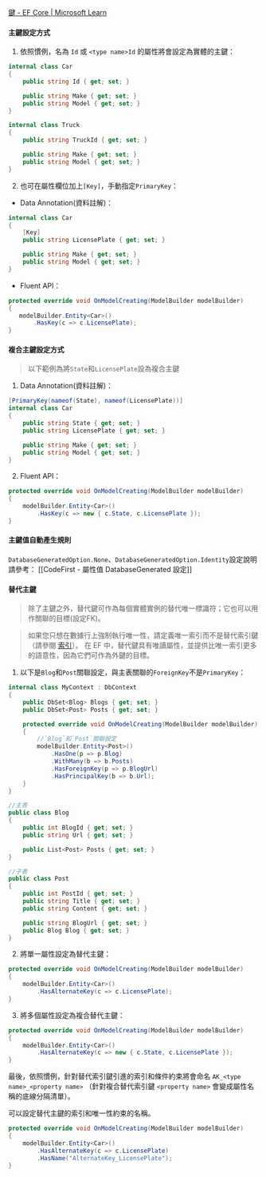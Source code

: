 [鍵 - EF Core | Microsoft Learn](https://learn.microsoft.com/zh-tw/ef/core/modeling/keys?tabs=data-annotations)

#### 主鍵設定方式

1. 依照慣例，名為 `Id` 或 `<type name>Id` 的屬性將會設定為實體的主鍵：
```C#
internal class Car
{
    public string Id { get; set; }

    public string Make { get; set; }
    public string Model { get; set; }
}

internal class Truck
{
    public string TruckId { get; set; }

    public string Make { get; set; }
    public string Model { get; set; }
}
```

2. 也可在屬性欄位加上`[Key]`，手動指定`PrimaryKey`：
 - Data Annotation(資料註解)：
```C#
internal class Car
{
    [Key]
    public string LicensePlate { get; set; }

    public string Make { get; set; }
    public string Model { get; set; }
}
```

 - Fluent API：
 ```C#
protected override void OnModelCreating(ModelBuilder modelBuilder)
{
    modelBuilder.Entity<Car>()
        .HasKey(c => c.LicensePlate);
}
 ```

#### 複合主鍵設定方式

> 以下範例為將`State`和`LicensePlate`設為複合主鍵

1. Data Annotation(資料註解)：
```C#
[PrimaryKey(nameof(State), nameof(LicensePlate))]
internal class Car
{
    public string State { get; set; }
    public string LicensePlate { get; set; }

    public string Make { get; set; }
    public string Model { get; set; }
}
```

2. Fluent API：
```C#
protected override void OnModelCreating(ModelBuilder modelBuilder)
{
    modelBuilder.Entity<Car>()
        .HasKey(c => new { c.State, c.LicensePlate });
}
```

#### 主鍵值自動產生規則

`DatabaseGeneratedOption.None`、`DatabaseGeneratedOption.Identity`設定說明請參考：
[[CodeFirst - 屬性值 DatabaseGenerated 設定]]

#### 替代主鍵

> 除了主鍵之外，替代鍵可作為每個實體實例的替代唯一標識符；它也可以用作關聯的目標(設定FK)。 

>如果您只想在數據行上強制執行唯一性，請定義唯一索引而不是替代索引鍵（請參閱 [索引](https://learn.microsoft.com/zh-tw/ef/core/modeling/indexes)）。 在 EF 中，替代鍵具有唯讀屬性，並提供比唯一索引更多的語意性，因為它們可作為外鍵的目標。

1. 以下是`Blog`和`Post`關聯設定，與主表關聯的`ForeignKey`不是`PrimaryKey`：
```C#
internal class MyContext : DbContext
{
    public DbSet<Blog> Blogs { get; set; }
    public DbSet<Post> Posts { get; set; }

    protected override void OnModelCreating(ModelBuilder modelBuilder)
    {
        //`Blog`和`Post`關聯設定
        modelBuilder.Entity<Post>()
            .HasOne(p => p.Blog)
            .WithMany(b => b.Posts)
            .HasForeignKey(p => p.BlogUrl)
            .HasPrincipalKey(b => b.Url);
    }
}

//主表
public class Blog
{
    public int BlogId { get; set; }
    public string Url { get; set; }

    public List<Post> Posts { get; set; }
}

//子表
public class Post
{
    public int PostId { get; set; }
    public string Title { get; set; }
    public string Content { get; set; }

    public string BlogUrl { get; set; }
    public Blog Blog { get; set; }
}
```

2. 將單一屬性設定為替代主鍵：
```C#
protected override void OnModelCreating(ModelBuilder modelBuilder)
{
    modelBuilder.Entity<Car>()
        .HasAlternateKey(c => c.LicensePlate);
}
```

3. 將多個屬性設定為複合替代主鍵：
```C#
protected override void OnModelCreating(ModelBuilder modelBuilder)
{
    modelBuilder.Entity<Car>()
        .HasAlternateKey(c => new { c.State, c.LicensePlate });
}
```

最後，依照慣例，針對替代索引鍵引進的索引和條件約束將會命名 `AK_<type name>_<property name>` （針對複合替代索引鍵 `<property name>` 會變成屬性名稱的底線分隔清單）。 

可以設定替代主鍵的索引和唯一性約束的名稱。
```C#
protected override void OnModelCreating(ModelBuilder modelBuilder)
{
    modelBuilder.Entity<Car>()
        .HasAlternateKey(c => c.LicensePlate)
        .HasName("AlternateKey_LicensePlate");
}
```

